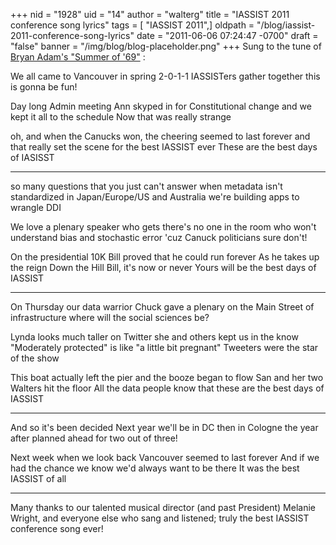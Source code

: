 +++
nid = "1928"
uid = "14"
author = "walterg"
title = "IASSIST 2011 conference song lyrics"
tags = [ "IASSIST 2011",]
oldpath = "/blog/iassist-2011-conference-song-lyrics"
date = "2011-06-06 07:24:47 -0700"
draft = "false"
banner = "/img/blog/blog-placeholder.png"
+++
Sung to the tune of [Bryan Adam's "Summer of
'69"](http://www.youtube.com/watch?v=eFjjO_lhf9c) :

We all came to Vancouver
in spring 2-0-1-1
IASSISTers gather together
this is gonna be fun!

Day long Admin meeting
Ann skyped in for Constitutional change
and we kept it all to the schedule
Now that was really strange

oh, and when the Canucks won,
the cheering seemed to last forever
and that really set the scene
for the best IASSIST ever
These are the best days of IASISST

****

so many questions that you just can't answer
when metadata isn't standardized
in Japan/Europe/US and Australia
we're building apps to wrangle DDI

We love a plenary speaker
who gets there's no one in the room who won't
understand bias and stochastic error
'cuz Canuck politicians sure don't!

On the presidential 10K
Bill proved that he could run forever
As he takes up the reign
Down the Hill Bill, it's now or never
Yours will be the best days of IASSIST

*****

On Thursday our data warrior
Chuck gave a plenary
on the Main Street of infrastructure
where will the social sciences be?

Lynda looks much taller on Twitter
she and others kept us in the know
"Moderately protected" is like "a little bit pregnant"
Tweeters were the star of the show

This boat actually left the pier
and the booze began to flow
San and her two Walters hit the floor
All the data people know that
these are the best days of IASSIST

******
And so it's been decided
Next year we'll be in DC
then in Cologne the year after
planned ahead for two out of three!

Next week when we look back
Vancouver seemed to last forever
And if we had the chance
we know we'd always want to be there
It was the best IASSIST of all

-------------------------------------------

Many thanks to our talented musical director (and past President)
Melanie Wright, and everyone else who sang and listened; truly the best
IASSIST conference song ever!
